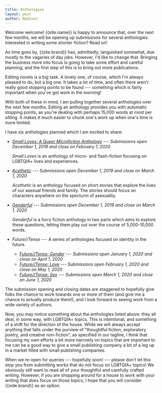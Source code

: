 ```yaml
---
title: Anthologies
layout: post
author: Madison
---
```


Welcome welcome! {{site.name}} is happy to announce that, over the next few months, we will be opening up submissions for several anthologies. Interested in writing some shorter fiction? Read on!

As time goes by, {{site.brand}} has, admittedly, languished somewhat, due mostly to the vagaries of day jobs. However, I'd like to change that. Bringing the business more into focus is going to take some effort and careful planning, and the first step of this is to bring out more publications.

Editing novels is a big task. A lovely one, of course, which I'm always pleased to do, but a big one. It takes a lot of time, and often there aren't really good stopping points to be found --- something which is fairly important when you've got work in the morning!

With both of these in mind, I am pulling together several anthologies over the next few months. Editing an anthology provides you with automatic stopping points, as you're dealing with perhaps 15,000 words at most per sitting. It makes it much easier to chunk one's work up when one's time is more limited.

I have six anthologies planned which I am excited to share:

* [*Small Loves: A Queer Microfiction Anthology*](/submit/anthologies/small-loves) --- *Submissions open December 1, 2019 and close on February 1, 2020*

  *Small Loves* is an anthology of micro- and flash-fiction focusing on LGBTQIA+ lives and experiences.
* [*Acethetic*](/submit/anthologies/acethetic) --- *Submissions open December 1, 2019 and close on March 1, 2020*

  *Acethetic* is an anthology focused on short stories that explore the lives of our asexual friends and family. The stories should focus on characters anywhere on the specturm of asexuality.
* [*Genderful*](/submit/anthologies/genderful) --- *Submissions open December 1, 2019 and close on March 1, 2020*

  *Genderful* is a furry fiction anthology in two parts which aims to explore these questions, letting them play out over the course of 5,000-10,000 words.
* *Future//Tense* --- A series of anthologies focused on identity in the future.
    * [*Future//Tense: Gender*](/submit/anthologies/future-tense/gender) --- *Submissions open January 1, 2020 and close on April 1, 2020*
    * [*Future//Tense: Love*](/submit/anthologies/future-tense/love) --- *Submissions open February 1, 2020 and close on May 1, 2020*
    * [*Future//Tense: Sex*](/submit/anthologies/future-tense/sex) --- *Submissions open March 1, 2020 and close on June 1, 2020*

The submission opening and closing dates are staggered to hopefully give folks the chance to work towards one or more of them (and give me a chance to actually produce them!), and I look forward to seeing work from a wide variety of authors.

Now, you may notice something about the anthologies listed above: they all deal, in some way, with LGBTQIA+ topics. This is intentional, and something of a shift for the direction of the house. While we will always accept anything that falls under the purview of "thoughtful fiction, exploratory poetry, and creative non-fiction", as specified in our tagline, I think that focusing my own efforts a bit more narrowly on topics that are important to me can be a good way to give a small publishing company a bit of a leg up in a market filled with small publishing companies.

When we re-open for queries --- hopefully soon! --- please don't let this stop you from submitting works that do not focus on LGBTQIA+ topics! We obviously still want to read all of your thoughtful and carefully crafted writing. However, if you are shopping around for a house to work with your writing that *does* focus on those topics, I hope that you will consider {{side.brand}} as an option.
